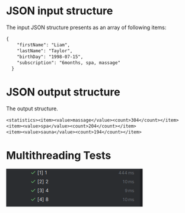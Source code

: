 
# JSON input structure

The input JSON structure presents as an array of following items:

```
{
    "firstName": "Liam",
    "lastName": "Taylor",
    "birthDay": "1998-07-15",
    "subscription": "6months, spa, massage"
  }
```

# JSON output structure

The output structure.

```
<statistics><item><value>massage</value><count>304</count></item>
<item><value>spa</value><count>204</count></item>
<item><value>sauna</value><count>194</count></item>
```
# Multithreading Tests
![img.png](img.png)